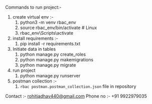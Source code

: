 Commands to run project:-

1. create virtual env :-
    1) python3 -m venv rbac_env
    2) source rbac_env/bin/activate # Linux
    3) rbac_env\Scripts\activate
2. install requirements :-
    1) pip install -r requirements.txt
3. Initiate data in tables
    1) python manage.py create_roles
    2) python manage.py makemigrations
    3)  python manage.py migrate  
4. run project
    1) python manage.py runserver 
5. postman collection :-
    1) `rbac postman.postman_collection.json` file in repository

Contact :- rohitjadhav440@gmail.com
Phone no :- +91 9922979035
    